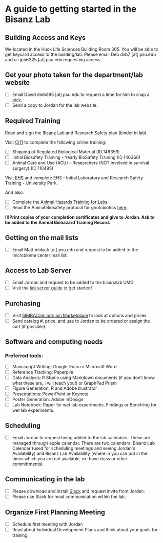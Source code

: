# A guide to getting started in the Bisanz Lab

## Building Access and Keys

We located in the Huck Life Sciences Building Room 305. You will be able to get keycard access to the building/lab. Please email Deb dvb7 [at] psu.edu and cc jpb6325 [at] psu.edu requesting access.

## Get your photo taken for the department/lab website

- [ ] Email David dmb385 [at] psu.edu to request a time for him to snap a pick.
- [ ] Send a copy to Jordan for the lab website.

## Required Training

Read and sign the Bisanz Lab and Research Safety plan (binder in lab).

Visit [CITI](https://citi.psu.edu/) to complete the following online training:
- [ ] Shipping of Regulated Biological Material (ID 146359)
- [ ] Initial Biosafety Training - Yearly BioSafety Training (ID 146366)
- [ ] Animal Care and Use (ACU) - Researchers (NOT involved in survival surgery) (ID 110495)

Visit [EHS](https://psu.csod.com/samldefault.aspx?returnurl=%252fDeepLink%252fProcessRedirect.aspx%253fmodule%253dlodetails%2526lo%253d7f20e00f-85e8-4e82-a7be-683fc9038966) and complete EHS - Initial Laboratory and Research Safety Training - University Park.

And also:
- [ ] Complete the [Animal Hazards Training for Labs](https://pennstateoffice365.sharepoint.com/:p:/s/AnimalHazardSafetyProtocols/EchdwvEFK0VDlXrdCa35yd0B3uywgeF2S8_lmf6r0wHpYg?e=reQleH). 
- [ ] Read the Animal Biosafety protocol for gnotobiotics [here](https://pennstateoffice365.sharepoint.com/:w:/s/AnimalHazardSafetyProtocols/ESvA412o4EZBnYJYATO_DKMBdUzhltv5t4oU8yVYqRsulA?e=8clUIj).

**!!!Print copies of your completion certificates and give to Jordan. Ask to be added to the Animal Biohazard Training Record.**

## Getting on the mail lists

- [ ] Email Matt mblack [at] psu.edu and request to be added to the microbiome center mail list.

## Access to Lab Server

- [ ] Email Jordan and request to be added to the bisanzlab UMG
- [ ] Visit the [lab server guide](https://github.com/BisanzLab/LabGuides/blob/main/LabServer.md) to get started!

## Purchasing

- [ ] Visit [SIMBA/OnLion/Lion Marketplace](simba.psu.edu) to look at options and prices
- [ ] Send catalog #, price, and use to Jordan to be ordered or assign the cart (if possible).

## Software and computing needs

### Preferred tools:
- [ ] Manuscript Writing: Google Docs or Microsoft Word
- [ ] Reference Tracking: Paperpile
- [ ] Data Analysis: R Studio using Markdown documents (if you don’t know what these are, I will teach you!) or GraphPad Prism
- [ ] Figure Generation: R and Adobe Illustrator
- [ ] Presentations: PowerPoint or Keynote
- [ ] Poster Generation: Adobe InDesign
- [ ] Lab Notebook: Paper for wet lab experiments, Findings or Benchling for wet lab experiments.

## Scheduling
- [ ] Email Jordan to request being added to the lab calendars. These are managed through apple calendar. There are two calendars: Bisanz Lab Calendar (used for scheduling meetings and seeing Jordan's Availability) and Bisanz Lab Availability (where in you can put in the times which you are not available, ex: have class or other committments).

## Communicating in the lab
- [ ] Please download and install [Slack](www.slack.com) and request invite from Jordan.
- [ ] Please use Slack for most communication within the lab.

## Organize First Planning Meeting
- [ ] Schedule first meeting with Jordan
- [ ] Read about Individual Development Plans and think about your goals for training
